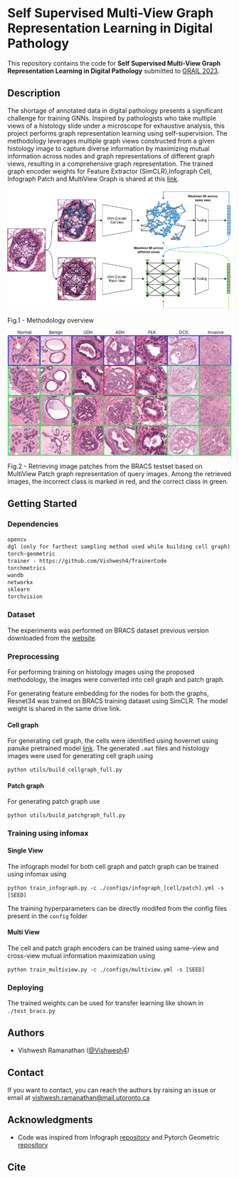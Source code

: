 # Self Supervised Multi-View Graph Representation Learning in Digital Pathology

This repository contains the code for **Self Supervised Multi-View Graph Representation Learning in Digital Pathology** submitted to [GRAIL 2023](https://grail-miccai.github.io/). 

## Description
The shortage of annotated data in digital pathology presents a significant challenge for training GNNs. Inspired by pathologists who take multiple views of a histology slide under a microscope for exhaustive analysis, this project performs graph representation learning using self-supervision. The methodology leverages multiple graph views constructed from a given histology image to capture diverse information by maximizing mutual information across nodes and graph representations of different graph views, resulting in a comprehensive graph representation. The trained graph encoder weights for Feature Extractor (SimCLR),Infograph Cell, Infograph Patch and MultiView Graph is shared at this [link](https://drive.google.com/drive/folders/1myOGN-dKp8oG2460GjR0QzXKV6hcbhz-?usp=sharing).

<img src="https://github.com/Vishwesh4/Multiview-GRL/blob/master/images/methodology_mv.png" align="center" width="880" ><figcaption>Fig.1 - Methodology overview</figcaption></a>

<img src="https://github.com/Vishwesh4/Multiview-GRL/blob/master/images/bracs_retrieval.png" align="center" width="880" ><figcaption>Fig.2 - Retrieving image patches from the BRACS testset based on MultiView Patch graph representation of query images. Among the retrieved
images, the incorrect class is marked in red, and the correct class in green. </figcaption></a>
## Getting Started

### Dependencies

```
opencv
dgl (only for farthest sampling method used while building cell graph)
torch-geometric
trainer - https://github.com/Vishwesh4/TrainerCode
torchmetrics
wandb
networkx
sklearn
torchvision
```
### Dataset
The experiments was performed on BRACS dataset previous version downloaded from the [website](https://www.bracs.icar.cnr.it/).

### Preprocessing
For performing training on histology images using the proposed methodology, the images were converted into cell graph and patch graph.

For generating feature embedding for the nodes for both the graphs, Resnet34 was trained on BRACS training dataset using SimCLR. The model weight is shared in the same drive link.

#### Cell graph
For generating cell graph, the cells were identified using hovernet using panuke pretrained model [link](https://github.com/vqdang/hover_net). The generated `.mat` files and histology images were used for generating cell graph using
```
python utils/build_cellgraph_full.py
```
#### Patch graph
For generating patch graph use
```
python utils/build_patchgraph_full.py
```
### Training using infomax
#### Single View
The infograph model for both cell graph and patch graph can be trained using infomax using
```
python train_infograph.py -c ./configs/infograph_[cell/patch].yml -s [SEED]
```
The training hyperparameters can be directly modifed from the config files present in the `config` folder

#### Multi View
The cell and patch graph encoders can be trained using same-view and cross-view mutual information maximization using 
```
python train_multiview.py -c ./configs/multiview.yml -s [SEED]
``` 
### Deploying
The trained weights can be used for transfer learning like shown in `./test_bracs.py`
## Authors
- Vishwesh Ramanathan ([@Vishwesh4](https://github.com/Vishwesh4))
## Contact
If you want to contact, you can reach the authors by raising an issue or
 email at vishwesh.ramanathan@mail.utoronto.ca

## Acknowledgments
- Code was inspired from Infograph [repository](https://github.com/sunfanyunn/InfoGraph) and Pytorch Geometric [repository](https://github.com/pyg-team/pytorch_geometric/tree/master)

## Cite
